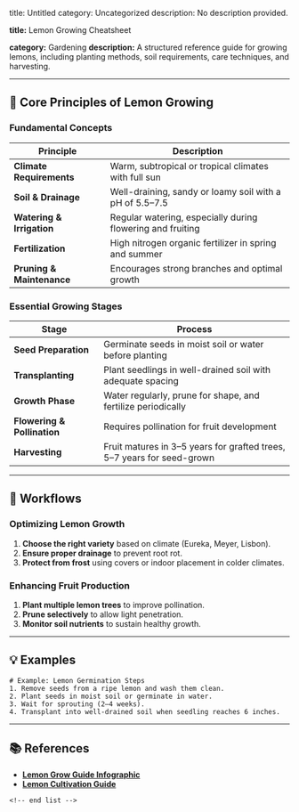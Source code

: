 title: Untitled
category: Uncategorized
description: No description provided.

**title:** Lemon Growing Cheatsheet

**category:** Gardening
**description:** A structured reference guide for growing lemons, including planting methods, soil requirements, care techniques, and harvesting.

---

## 🌿 **Core Principles of Lemon Growing**

### **Fundamental Concepts**

| Principle                       | Description                                                |
| ------------------------------- | ---------------------------------------------------------- |
| **Climate Requirements**  | Warm, subtropical or tropical climates with full sun       |
| **Soil & Drainage**       | Well-draining, sandy or loamy soil with a pH of 5.5–7.5   |
| **Watering & Irrigation** | Regular watering, especially during flowering and fruiting |
| **Fertilization**         | High nitrogen organic fertilizer in spring and summer      |
| **Pruning & Maintenance** | Encourages strong branches and optimal growth              |

### **Essential Growing Stages**

| Stage                             | Process                                                                  |
| --------------------------------- | ------------------------------------------------------------------------ |
| **Seed Preparation**        | Germinate seeds in moist soil or water before planting                   |
| **Transplanting**           | Plant seedlings in well-drained soil with adequate spacing               |
| **Growth Phase**            | Water regularly, prune for shape, and fertilize periodically             |
| **Flowering & Pollination** | Requires pollination for fruit development                               |
| **Harvesting**              | Fruit matures in 3–5 years for grafted trees, 5–7 years for seed-grown |

---

## 🔄 **Workflows**

### **Optimizing Lemon Growth**

1. **Choose the right variety** based on climate (Eureka, Meyer, Lisbon).
2. **Ensure proper drainage** to prevent root rot.
3. **Protect from frost** using covers or indoor placement in colder climates.

### **Enhancing Fruit Production**

1. **Plant multiple lemon trees** to improve pollination.
2. **Prune selectively** to allow light penetration.
3. **Monitor soil nutrients** to sustain healthy growth.

---

## 💡 **Examples**

```plaintext
# Example: Lemon Germination Steps
1. Remove seeds from a ripe lemon and wash them clean.  
2. Plant seeds in moist soil or germinate in water.  
3. Wait for sprouting (2–4 weeks).  
4. Transplant into well-drained soil when seedling reaches 6 inches.  
```

---

## 📚 **References**

- **[Lemon Grow Guide Infographic](https://www.mydraw.com/templates-infographics-lemon-grow-guide-infographic)**
- **[Lemon Cultivation Guide](https://agriguru.in/lemon-cultivation-guide/)**

```
<!-- end list -->
```